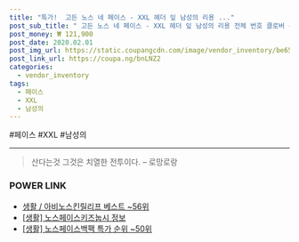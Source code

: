 ```yaml
--- 
title: "특가!  고든 노스 네 페이스 - XXL 헤더 잎 남성의 리용 ..." 
post_sub_title: " 고든 노스 네 페이스 - XXL 헤더 잎 남성의 리용 전체 번호 클로버 우편" 
post_money: ₩ 121,900 
post_date: 2020.02.01 
post_img_url: https://static.coupangcdn.com/image/vendor_inventory/be65/5334c77f9bdfb69a693a6f4a3b0c920faa62fd4a61c40a20a4787eaf27c6.jpg 
post_link_url: https://coupa.ng/bnLNZ2 
categories: 
  - vendor_inventory 
tags: 
  - 페이스 
  - XXL 
  - 남성의 
--- 
```

  #페이스 #XXL #남성의 
<hr> 

> 산다는것 그것은 치열한 전투이다.  – 로망로랑 


### POWER LINK

* <a href="https://blog.naver.com/santokki14/221786143948" target="_blank">생활 / 아비노스킨릴리프 베스트 ~56위</a>
* <a href="https://blog.naver.com/sakai111/221766377216" target="_blank"> [생활] 노스페이스키즈눕시 정보 </a>
* <a href="https://blog.naver.com/sakai111/221786153748" target="_blank"> [생활] 노스페이스백팩 특가 순위 ~50위</a>

